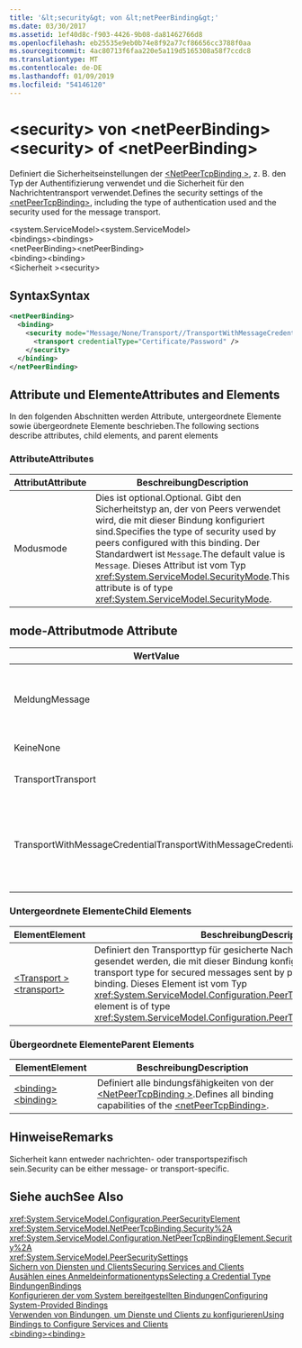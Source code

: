 ```yaml
---
title: '&lt;security&gt; von &lt;netPeerBinding&gt;'
ms.date: 03/30/2017
ms.assetid: 1ef40d8c-f903-4426-9b08-da81462766d8
ms.openlocfilehash: eb25535e9eb0b74e8f92a77cf86656cc3788f0aa
ms.sourcegitcommit: 4ac80713f6faa220e5a119d5165308a58f7ccdc8
ms.translationtype: MT
ms.contentlocale: de-DE
ms.lasthandoff: 01/09/2019
ms.locfileid: "54146120"
---
```

# <a name="ltsecuritygt-of-ltnetpeerbindinggt"></a><span data-ttu-id="6325d-102">&lt;security&gt; von &lt;netPeerBinding&gt;</span><span class="sxs-lookup"><span data-stu-id="6325d-102">&lt;security&gt; of &lt;netPeerBinding&gt;</span></span>
<span data-ttu-id="6325d-103">Definiert die Sicherheitseinstellungen der [ \<NetPeerTcpBinding >](../../../../../docs/framework/configure-apps/file-schema/wcf/netpeertcpbinding.md), z. B. den Typ der Authentifizierung verwendet und die Sicherheit für den Nachrichtentransport verwendet.</span><span class="sxs-lookup"><span data-stu-id="6325d-103">Defines the security settings of the [\<netPeerTcpBinding>](../../../../../docs/framework/configure-apps/file-schema/wcf/netpeertcpbinding.md), including the type of authentication used and the security used for the message transport.</span></span>  
  
 <span data-ttu-id="6325d-104">\<system.ServiceModel></span><span class="sxs-lookup"><span data-stu-id="6325d-104">\<system.ServiceModel></span></span>  
<span data-ttu-id="6325d-105">\<bindings></span><span class="sxs-lookup"><span data-stu-id="6325d-105">\<bindings></span></span>  
<span data-ttu-id="6325d-106">\<netPeerBinding></span><span class="sxs-lookup"><span data-stu-id="6325d-106">\<netPeerBinding></span></span>  
<span data-ttu-id="6325d-107">\<binding></span><span class="sxs-lookup"><span data-stu-id="6325d-107">\<binding></span></span>  
<span data-ttu-id="6325d-108">\<Sicherheit ></span><span class="sxs-lookup"><span data-stu-id="6325d-108">\<security></span></span>  
  
## <a name="syntax"></a><span data-ttu-id="6325d-109">Syntax</span><span class="sxs-lookup"><span data-stu-id="6325d-109">Syntax</span></span>  
  
```xml  
<netPeerBinding>
  <binding>
    <security mode="Message/None/Transport//TransportWithMessageCredential">
      <transport credentialType="Certificate/Password" />
    </security>
  </binding>
</netPeerBinding>
```  
  
## <a name="attributes-and-elements"></a><span data-ttu-id="6325d-110">Attribute und Elemente</span><span class="sxs-lookup"><span data-stu-id="6325d-110">Attributes and Elements</span></span>  
 <span data-ttu-id="6325d-111">In den folgenden Abschnitten werden Attribute, untergeordnete Elemente sowie übergeordnete Elemente beschrieben.</span><span class="sxs-lookup"><span data-stu-id="6325d-111">The following sections describe attributes, child elements, and parent elements</span></span>  
  
### <a name="attributes"></a><span data-ttu-id="6325d-112">Attribute</span><span class="sxs-lookup"><span data-stu-id="6325d-112">Attributes</span></span>  
  
|<span data-ttu-id="6325d-113">Attribut</span><span class="sxs-lookup"><span data-stu-id="6325d-113">Attribute</span></span>|<span data-ttu-id="6325d-114">Beschreibung</span><span class="sxs-lookup"><span data-stu-id="6325d-114">Description</span></span>|  
|---------------|-----------------|  
|<span data-ttu-id="6325d-115">Modus</span><span class="sxs-lookup"><span data-stu-id="6325d-115">mode</span></span>|<span data-ttu-id="6325d-116">Dies ist optional.</span><span class="sxs-lookup"><span data-stu-id="6325d-116">Optional.</span></span> <span data-ttu-id="6325d-117">Gibt den Sicherheitstyp an, der von Peers verwendet wird, die mit dieser Bindung konfiguriert sind.</span><span class="sxs-lookup"><span data-stu-id="6325d-117">Specifies the type of security used by peers configured with this binding.</span></span> <span data-ttu-id="6325d-118">Der Standardwert ist `Message`.</span><span class="sxs-lookup"><span data-stu-id="6325d-118">The default value is `Message`.</span></span> <span data-ttu-id="6325d-119">Dieses Attribut ist vom Typ <xref:System.ServiceModel.SecurityMode>.</span><span class="sxs-lookup"><span data-stu-id="6325d-119">This attribute is of type <xref:System.ServiceModel.SecurityMode>.</span></span>|  
  
## <a name="mode-attribute"></a><span data-ttu-id="6325d-120">mode-Attribut</span><span class="sxs-lookup"><span data-stu-id="6325d-120">mode Attribute</span></span>  
  
|<span data-ttu-id="6325d-121">Wert</span><span class="sxs-lookup"><span data-stu-id="6325d-121">Value</span></span>|<span data-ttu-id="6325d-122">Beschreibung</span><span class="sxs-lookup"><span data-stu-id="6325d-122">Description</span></span>|  
|-----------|-----------------|  
|<span data-ttu-id="6325d-123">Meldung</span><span class="sxs-lookup"><span data-stu-id="6325d-123">Message</span></span>|<span data-ttu-id="6325d-124">Durch die SOAP-Sicherheit werden Authentifizierung, Integrität und Vertraulichkeit bereitgestellt.</span><span class="sxs-lookup"><span data-stu-id="6325d-124">SOAP security provides authentication, integrity and confidentiality.</span></span>|  
|<span data-ttu-id="6325d-125">Keine</span><span class="sxs-lookup"><span data-stu-id="6325d-125">None</span></span>|<span data-ttu-id="6325d-126">Die Sicherheitsfunktionen sind deaktiviert.</span><span class="sxs-lookup"><span data-stu-id="6325d-126">Security is disabled.</span></span>|  
|<span data-ttu-id="6325d-127">Transport</span><span class="sxs-lookup"><span data-stu-id="6325d-127">Transport</span></span>|<span data-ttu-id="6325d-128">Die Sicherheit wird über HTTPS bereitgestellt.</span><span class="sxs-lookup"><span data-stu-id="6325d-128">Security is provided using HTTPS.</span></span>|  
|<span data-ttu-id="6325d-129">TransportWithMessageCredential</span><span class="sxs-lookup"><span data-stu-id="6325d-129">TransportWithMessageCredential</span></span>|<span data-ttu-id="6325d-130">HTTPS stellt Authentifizierung und Vertraulichkeit bereit.</span><span class="sxs-lookup"><span data-stu-id="6325d-130">HTTPS provides authentication and confidentiality.</span></span> <span data-ttu-id="6325d-131">Die SOAP-Nachrichten bieten umfassende Anmeldeinformationstypen.</span><span class="sxs-lookup"><span data-stu-id="6325d-131">SOAP messages provide rich credential types.</span></span>|  
  
### <a name="child-elements"></a><span data-ttu-id="6325d-132">Untergeordnete Elemente</span><span class="sxs-lookup"><span data-stu-id="6325d-132">Child Elements</span></span>  
  
|<span data-ttu-id="6325d-133">Element</span><span class="sxs-lookup"><span data-stu-id="6325d-133">Element</span></span>|<span data-ttu-id="6325d-134">Beschreibung</span><span class="sxs-lookup"><span data-stu-id="6325d-134">Description</span></span>|  
|-------------|-----------------|  
|[<span data-ttu-id="6325d-135">\<Transport ></span><span class="sxs-lookup"><span data-stu-id="6325d-135">\<transport></span></span>](../../../../../docs/framework/configure-apps/file-schema/wcf/transport-of-netpeertcpbinding.md)|<span data-ttu-id="6325d-136">Definiert den Transporttyp für gesicherte Nachrichten, die von Peers gesendet werden, die mit dieser Bindung konfiguriert sind.</span><span class="sxs-lookup"><span data-stu-id="6325d-136">Defines the transport type for secured messages sent by peers configured with this binding.</span></span> <span data-ttu-id="6325d-137">Dieses Element ist vom Typ <xref:System.ServiceModel.Configuration.PeerTransportSecurityElement>.</span><span class="sxs-lookup"><span data-stu-id="6325d-137">This element is of type <xref:System.ServiceModel.Configuration.PeerTransportSecurityElement>.</span></span>|  
  
### <a name="parent-elements"></a><span data-ttu-id="6325d-138">Übergeordnete Elemente</span><span class="sxs-lookup"><span data-stu-id="6325d-138">Parent Elements</span></span>  
  
|<span data-ttu-id="6325d-139">Element</span><span class="sxs-lookup"><span data-stu-id="6325d-139">Element</span></span>|<span data-ttu-id="6325d-140">Beschreibung</span><span class="sxs-lookup"><span data-stu-id="6325d-140">Description</span></span>|  
|-------------|-----------------|  
|[<span data-ttu-id="6325d-141">\<binding></span><span class="sxs-lookup"><span data-stu-id="6325d-141">\<binding></span></span>](../../../../../docs/framework/misc/binding.md)|<span data-ttu-id="6325d-142">Definiert alle bindungsfähigkeiten von der [ \<NetPeerTcpBinding >](../../../../../docs/framework/configure-apps/file-schema/wcf/netpeertcpbinding.md).</span><span class="sxs-lookup"><span data-stu-id="6325d-142">Defines all binding capabilities of the [\<netPeerTcpBinding>](../../../../../docs/framework/configure-apps/file-schema/wcf/netpeertcpbinding.md).</span></span>|  
  
## <a name="remarks"></a><span data-ttu-id="6325d-143">Hinweise</span><span class="sxs-lookup"><span data-stu-id="6325d-143">Remarks</span></span>  
 <span data-ttu-id="6325d-144">Sicherheit kann entweder nachrichten- oder transportspezifisch sein.</span><span class="sxs-lookup"><span data-stu-id="6325d-144">Security can be either message- or transport-specific.</span></span>  
  
## <a name="see-also"></a><span data-ttu-id="6325d-145">Siehe auch</span><span class="sxs-lookup"><span data-stu-id="6325d-145">See Also</span></span>  
 <xref:System.ServiceModel.Configuration.PeerSecurityElement>  
 <xref:System.ServiceModel.NetPeerTcpBinding.Security%2A>  
 <xref:System.ServiceModel.Configuration.NetPeerTcpBindingElement.Security%2A>  
 <xref:System.ServiceModel.PeerSecuritySettings>  
 [<span data-ttu-id="6325d-146">Sichern von Diensten und Clients</span><span class="sxs-lookup"><span data-stu-id="6325d-146">Securing Services and Clients</span></span>](../../../../../docs/framework/wcf/feature-details/securing-services-and-clients.md)  
 [<span data-ttu-id="6325d-147">Ausählen eines Anmeldeinformationentyps</span><span class="sxs-lookup"><span data-stu-id="6325d-147">Selecting a Credential Type</span></span>](../../../../../docs/framework/wcf/feature-details/selecting-a-credential-type.md)  
 [<span data-ttu-id="6325d-148">Bindungen</span><span class="sxs-lookup"><span data-stu-id="6325d-148">Bindings</span></span>](../../../../../docs/framework/wcf/bindings.md)  
 [<span data-ttu-id="6325d-149">Konfigurieren der vom System bereitgestellten Bindungen</span><span class="sxs-lookup"><span data-stu-id="6325d-149">Configuring System-Provided Bindings</span></span>](../../../../../docs/framework/wcf/feature-details/configuring-system-provided-bindings.md)  
 [<span data-ttu-id="6325d-150">Verwenden von Bindungen, um Dienste und Clients zu konfigurieren</span><span class="sxs-lookup"><span data-stu-id="6325d-150">Using Bindings to Configure Services and Clients</span></span>](../../../../../docs/framework/wcf/using-bindings-to-configure-services-and-clients.md)  
 [<span data-ttu-id="6325d-151">\<binding></span><span class="sxs-lookup"><span data-stu-id="6325d-151">\<binding></span></span>](../../../../../docs/framework/misc/binding.md)
